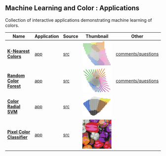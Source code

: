 
## Machine Learning and Color : Applications

Collection of interactive applications demonstrating machine learning of colors.

| Name | Application | Source | Thumbnail | Other |
| --- | --- | --- | --- | --- |
| [**K-Nearest Colors**](https://knearestcolors.streamlit.app) | [app](https://knearestcolors.streamlit.app) | [src](https://github.com/Numantic-NMoroney/KNearestColors) | [<img src="thumb-knearestcolors.jpg">](https://knearestcolors.streamlit.app/) | [comments/questions](https://www.linkedin.com/feed/update/urn:li:activity:7248911412008214528/?actorCompanyId=104756822) |
| [**Random Color Forest**](https://randomcolorforest.streamlit.app) | [app](https://randomcolorforest.streamlit.app) | [src](https://github.com/Numantic-NMoroney/RandomColorForest/tree/main) | [<img src="thumb-randomcolorforest.jpg">](https://randomcolorforest.streamlit.app/) | [comments/questions](https://www.linkedin.com/feed/update/urn:li:activity:7251414812268634112/?actorCompanyId=104756822) |
| [**Color Radial SVM**](https://colorradialsvm.streamlit.app)  | [app](https://colorradialsvm.streamlit.app) | [src](https://github.com/Numantic-NMoroney/ColorRadialSVM) | [<img src="thumb-colorradialsvm.jpg">](https://colorradialsvm.streamlit.app/) | |
| [**Pixel Color Classifier**](https://pixelcolorclassifier.streamlit.app) | [app](https://pixelcolorclassifier.streamlit.app) | [src](https://github.com/Numantic-NMoroney/PixelColorClassifier) | [<img src="thumb-pixel_color_classifier.jpg">](https://pixelcolorclassifier.streamlit.app) | |
